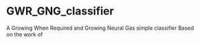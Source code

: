 # GWR_GNG_classifier
A Growing When Required and Growing Neural Gas simple classifier
Based on the work of
